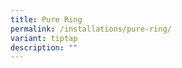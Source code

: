 ```yaml
---
title: Pure Ring
permalink: /installations/pure-ring/
variant: tiptap
description: ""
---
```

<p></p>